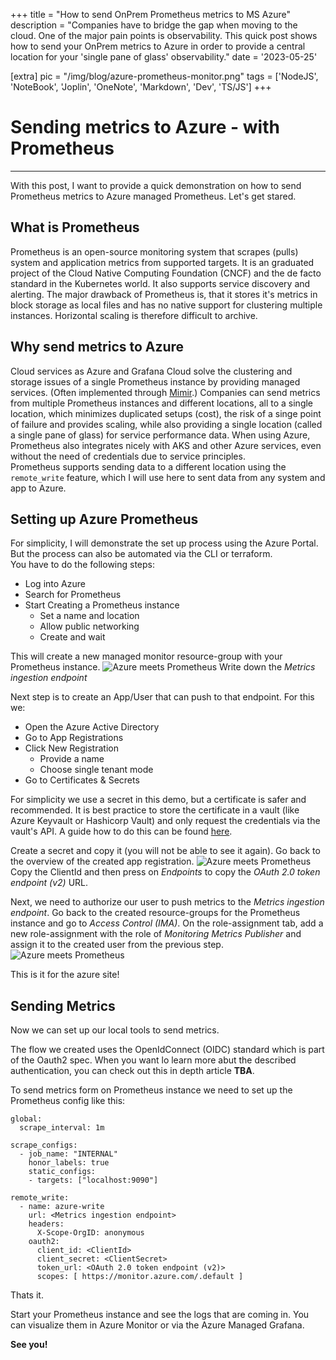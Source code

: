 +++
title = "How to send OnPrem Prometheus metrics to MS Azure"
description = "Companies have to bridge the gap when moving to the cloud. One of the major pain points is observability. This quick post shows how to send your OnPrem metrics to Azure in order to provide a central location for your 'single pane of glass' observability."
date = '2023-05-25'

[extra]
pic = "/img/blog/azure-prometheus-monitor.png"
tags = ['NodeJS', 'NoteBook', 'Joplin', 'OneNote', 'Markdown', 'Dev', 'TS/JS']
+++

# Sending metrics to Azure - with Prometheus
---
With this post, I want to provide a quick demonstration on how to send Prometheus metrics to Azure managed Prometheus. Let's get stared.

<!-- ![Azure meets Prometheus](/img/blog/azure-prometheus-monitor.png) -->
## What is Prometheus
Prometheus is an open-source monitoring system that scrapes (pulls) system and application metrics from supported targets. It is an graduated project of the Cloud Native Computing Foundation (CNCF) and the de facto standard in the Kubernetes world. It also supports service discovery and alerting. The major drawback of Prometheus is, that it stores it's metrics in block storage as local files and has no native support for clustering multiple instances. Horizontal scaling is therefore difficult to archive.

## Why send metrics to Azure
Cloud services as Azure and Grafana Cloud solve the clustering and storage issues of a single Prometheus instance by providing managed services. (Often implemented through [Mimir](https://grafana.com/oss/mimir/).) Companies can send metrics from multiple Prometheus instances and different locations, all to a single location, which minimizes duplicated setups (cost), the risk of a singe point of failure and provides scaling, while also providing a single location (called a single pane of glass) for service performance data. When using Azure, Prometheus also integrates nicely with AKS and other Azure services, even without the need of credentials due to service principles.  
Prometheus supports sending data to a different location using the `remote_write` feature, which I will use here to sent data from any system and app to Azure.

## Setting up Azure Prometheus
For simplicity, I will demonstrate the set up process using the Azure Portal. But the process can also be automated via the CLI or terraform.  
You have to do the following steps:
 * Log into Azure
 * Search for Prometheus
 * Start Creating a Prometheus instance
   * Set a name and location
   * Allow public networking
   * Create and wait

This will create a new managed monitor resource-group with your Prometheus instance. 
![Azure meets Prometheus](/img/blog/azure-prom-1-create.png)
Write down the *Metrics ingestion endpoint*

Next step is to create an App/User that can push to that endpoint. For this we:
 * Open the Azure Active Directory 
 * Go to App Registrations
 * Click New Registration
   * Provide a name
   * Choose single tenant mode
 * Go to Certificates & Secrets

For simplicity we use a secret in this demo, but a certificate is safer and recommended. It is best practice to store the certificate in a vault (like Azure Keyvault or Hashicorp Vault) and only request the credentials via the vault's API. A guide how to do this can be found [here](https://learn.microsoft.com/en-us/azure/key-vault/certificates/quick-create-portal#add-a-certificate-to-key-vault).

Create a secret and copy it (you will not be able to see it again). Go back to the overview of the created app registration.
![Azure meets Prometheus](/img/blog/azure-prom-2-user.png)
Copy the ClientId and then press on *Endpoints* to copy the *OAuth 2.0 token endpoint (v2)* URL.

Next, we need to authorize our user to push metrics to the *Metrics ingestion endpoint*. Go back to the created resource-groups for the Prometheus instance and go to *Access Control (IMA)*. On the role-assignment tab, add a new role-assignment with the role of *Monitoring Metrics Publisher* and assign it to the created user from the previous step.
![Azure meets Prometheus](/img/blog/azure-prom-3-access.png)

This is it for the azure site!

## Sending Metrics
Now we can set up our local tools to send metrics.

The flow we created uses the OpenIdConnect (OIDC) standard which is part of the Oauth2 spec. When you want lo learn more abut the described authentication, you can check out this in depth article **TBA**.

To send metrics form on Prometheus instance we need to set up the Prometheus config like this:
```yml,linenos
global:
  scrape_interval: 1m

scrape_configs:
  - job_name: "INTERNAL"
    honor_labels: true
    static_configs:
    - targets: ["localhost:9090"]

remote_write:
  - name: azure-write
    url: <Metrics ingestion endpoint>
    headers:
      X-Scope-OrgID: anonymous
    oauth2:
      client_id: <ClientId>
      client_secret: <ClientSecret>
      token_url: <OAuth 2.0 token endpoint (v2)>
      scopes: [ https://monitor.azure.com/.default ]
```
Thats it.

Start your Prometheus instance and see the logs that are coming in. You can visualize them in Azure Monitor or via the Azure Managed Grafana.

**See you!**
